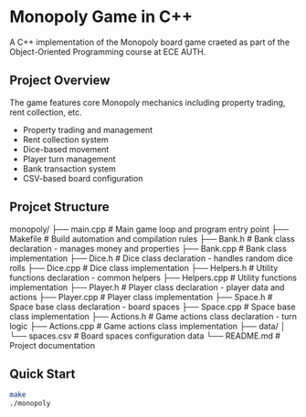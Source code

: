 # Monopoly Game in C++

A C++ implementation of the Monopoly board game craeted as part of the Object-Oriented Programming course at ECE AUTH.

## Project Overview

The game features core Monopoly mechanics including property trading, rent collection, etc.

- Property trading and management
- Rent collection system
- Dice-based movement
- Player turn management
- Bank transaction system
- CSV-based board configuration

## Projcet Structure
monopoly/
  ├── main.cpp                 # Main game loop and program entry point
  ├── Makefile                 # Build automation and compilation rules
  ├── Bank.h                   # Bank class declaration - manages money and properties
  ├── Bank.cpp                 # Bank class implementation
  ├── Dice.h                   # Dice class declaration - handles random dice rolls
  ├── Dice.cpp                 # Dice class implementation
  ├── Helpers.h                # Utility functions declaration - common helpers
  ├── Helpers.cpp              # Utility functions implementation
  ├── Player.h                 # Player class declaration - player data and actions
  ├── Player.cpp               # Player class implementation
  ├── Space.h                  # Space base class declaration - board spaces
  ├── Space.cpp                # Space base class implementation
  ├── Actions.h                # Game actions class declaration - turn logic
  ├── Actions.cpp              # Game actions class implementation
  ├── data/
  │   └── spaces.csv           # Board spaces configuration data
  └── README.md               # Project documentation


## Quick Start
```bash
make
./monopoly
